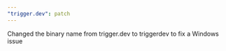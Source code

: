 ```yaml
---
"trigger.dev": patch
---
```


Changed the binary name from trigger.dev to triggerdev to fix a Windows issue

